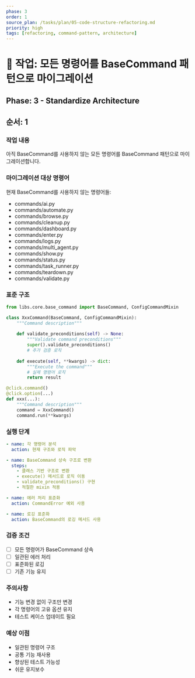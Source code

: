 ```yaml
---
phase: 3
order: 1
source_plan: /tasks/plan/05-code-structure-refactoring.md
priority: high
tags: [refactoring, command-pattern, architecture]
---
```


# 📌 작업: 모든 명령어를 BaseCommand 패턴으로 마이그레이션

## Phase: 3 - Standardize Architecture

## 순서: 1

### 작업 내용

아직 BaseCommand를 사용하지 않는 모든 명령어를 BaseCommand 패턴으로 마이그레이션합니다.

### 마이그레이션 대상 명령어

현재 BaseCommand를 사용하지 않는 명령어들:

- commands/ai.py
- commands/automate.py
- commands/browse.py
- commands/cleanup.py
- commands/dashboard.py
- commands/enter.py
- commands/logs.py
- commands/multi_agent.py
- commands/show.py
- commands/status.py
- commands/task_runner.py
- commands/teardown.py
- commands/validate.py

### 표준 구조

```python
from libs.core.base_command import BaseCommand, ConfigCommandMixin

class XxxCommand(BaseCommand, ConfigCommandMixin):
    """Command description"""
    
    def validate_preconditions(self) -> None:
        """Validate command preconditions"""
        super().validate_preconditions()
        # 추가 검증 로직
    
    def execute(self, **kwargs) -> dict:
        """Execute the command"""
        # 실제 명령어 로직
        return result

@click.command()
@click.option(...)
def xxx(...):
    """Command description"""
    command = XxxCommand()
    command.run(**kwargs)
```

### 실행 단계

```yaml
- name: 각 명령어 분석
  action: 현재 구조와 로직 파악

- name: BaseCommand 상속 구조로 변환
  steps:
    - 클래스 기반 구조로 변환
    - execute() 메서드로 로직 이동
    - validate_preconditions() 구현
    - 적절한 mixin 적용

- name: 에러 처리 표준화
  action: CommandError 예외 사용

- name: 로깅 표준화
  action: BaseCommand의 로깅 메서드 사용
```

### 검증 조건

- [ ] 모든 명령어가 BaseCommand 상속
- [ ] 일관된 에러 처리
- [ ] 표준화된 로깅
- [ ] 기존 기능 유지

### 주의사항

- 기능 변경 없이 구조만 변경
- 각 명령어의 고유 옵션 유지
- 테스트 케이스 업데이트 필요

### 예상 이점

- 일관된 명령어 구조
- 공통 기능 재사용
- 향상된 테스트 가능성
- 쉬운 유지보수
